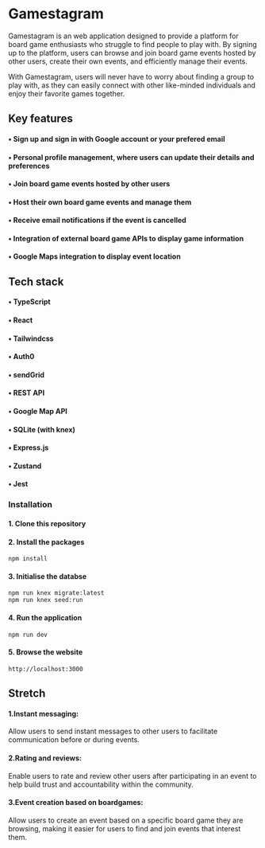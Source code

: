 # Gamestagram
Gamestagram is an web application designed to provide a platform for board game enthusiasts who struggle to find people to play with. By signing up to the platform, users can browse and join board game events hosted by other users, create their own events, and efficiently manage their events.

With Gamestagram, users will never have to worry about finding a group to play with, as they can easily connect with other like-minded individuals and enjoy their favorite games together.


## Key features
#### • Sign up and sign in with Google account or your prefered email
#### • Personal profile management, where users can update their details and preferences
#### • Join board game events hosted by other users
#### • Host their own board game events and manage them
#### • Receive email notifications if the event is cancelled
#### • Integration of external board game APIs to display game information
#### • Google Maps integration to display event location


## Tech stack
#### • TypeScript
#### • React
#### • Tailwindcss
#### • Auth0
#### • sendGrid
#### • REST API
#### • Google Map API
#### • SQLite (with knex)
#### • Express.js
#### • Zustand
#### • Jest


### Installation
#### 1. Clone this repository
#### 2. Install the packages
```
npm install

```
#### 3. Initialise the databse
```
npm run knex migrate:latest  
npm run knex seed:run 

```
#### 4. Run the application
```
npm run dev

```
#### 5. Browse the website
```
http://localhost:3000

```

## Stretch
#### 1.Instant messaging:
 Allow users to send instant messages to other users to facilitate communication before or during events.

#### 2.Rating and reviews: 
Enable users to rate and review other users after participating in an event to help build trust and accountability within the community.

#### 3.Event creation based on boardgames: 
Allow users to create an event based on a specific board game they are browsing, making it easier for users to find and join events that interest them.




